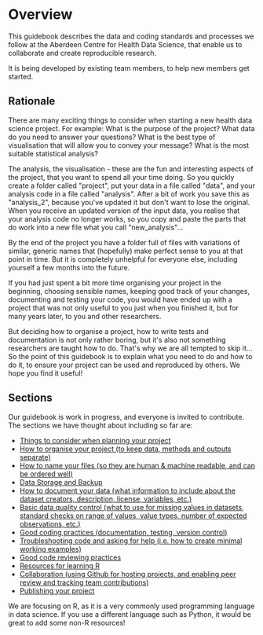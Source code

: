 # Overview

This guidebook describes the data and coding standards and processes we follow at the Aberdeen Centre for Health Data Science, that enable us to collaborate and create reproducible research.

It is being developed by existing team members, to help new members get started.

## Rationale

There are many exciting things to consider when starting a new health data science project. For example: What is the purpose of the project? What data do you need to answer your questions? What is the best type of visualisation that will allow you to convey your message? What is the most suitable statistical analysis?

The analysis, the visualisation - these are the fun and interesting aspects of the project, that you want to spend all your time doing. So you quickly create a folder called "project", put your data in a file called "data", and your analysis code in a file called "analysis". After a bit of work you save this as "analysis_2", because you've updated it but don't want to lose the original. When you receive an updated version of the input data, you realise that your analysis code no longer works, so you copy and paste the parts that do work into a new file what you call "new_analysis"...

By the end of the project you have a folder full of files with variations of similar, generic names that (hopefully) make perfect sense to you at that point in time. But it is completely unhelpful for everyone else, including yourself a few months into the future.

If you had just spent a bit more time organising your project in the beginning, choosing sensible names, keeping good track of your changes, documenting and testing your code, you would have ended up with a project that was not only useful to you just when you finished it, but for many years later, to you and other researchers.

But deciding how to organise a project, how to write tests and documentation is not only rather boring, but it's also not something researchers are taught how to do. That's why we are all tempted to skip it... So the point of this guidebook is to explain what you need to do and how to do it, to ensure your project can be used and reproduced by others. We hope you find it useful!

## Sections

Our guidebook is work in progress, and everyone is invited to contribute. The sections we have thought about including so far are:

* [Things to consider when planning your project](project-planning.md)
* [How to organise your project (to keep data, methods and outputs separate)](project-organisation.md)  
* [How to name your files (so they are human & machine readable, and can be ordered well)](filenames.md)
* [Data Storage and Backup](data-storage.md)
* [How to document your data (what information to include about the dataset creators, description, license, variables, etc.)](data-documentation.md)
* [Basic data quality control (what to use for missing values in datasets, standard checks on range of values, value types, number of expected observations, etc.)](data-quality.md)
* [Good coding practices (documentation, testing, version control)](good-coding.md)
* [Troubleshooting code and asking for help (i.e. how to create minimal working examples)](troubleshooting.md)
* [Good code reviewing practices](code-review.md)
* [Resources for learning R](learn-R.md)
* [Collaboration (using Github for hosting projects, and enabling peer review and tracking team contributions)](collaboration.md)
* [Publishing your project](publishing.md)

We are focusing on R, as it is a very commonly used programming language in data science. If you use a different language such as Python, it would be great to add some non-R resources!

